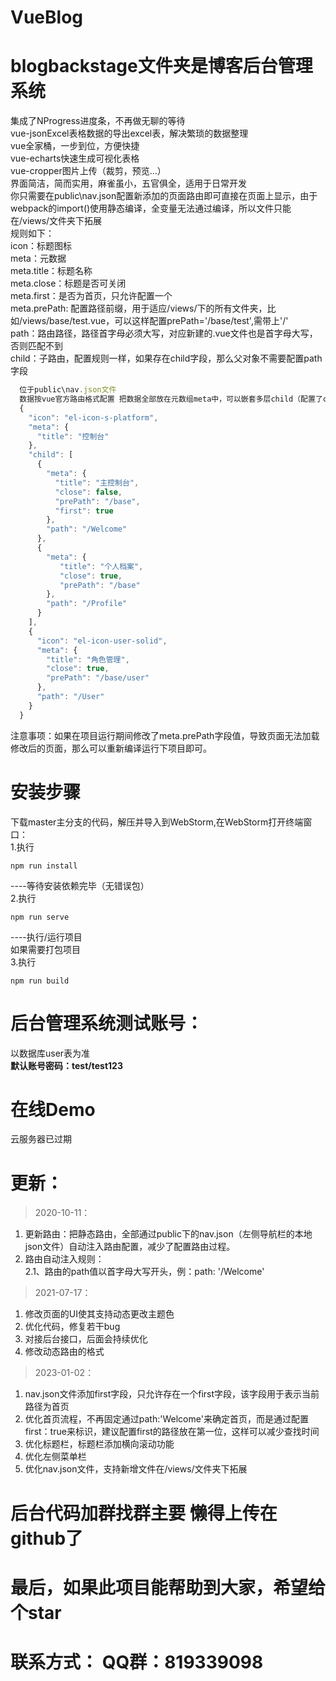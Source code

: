 # VueBlog

# blogbackstage文件夹是博客后台管理系统
集成了NProgress进度条，不再做无聊的等待  
vue-jsonExcel表格数据的导出excel表，解决繁琐的数据整理  
vue全家桶，一步到位，方便快捷  
vue-echarts快速生成可视化表格  
vue-cropper图片上传（裁剪，预览...）  
界面简洁，简而实用，麻雀虽小，五官俱全，适用于日常开发  
你只需要在public\nav.json配置新添加的页面路由即可直接在页面上显示，由于webpack的import()使用静态编译，全变量无法通过编译，所以文件只能在/views/文件夹下拓展  
规则如下：  
icon：标题图标  
meta：元数据  
meta.title：标题名称  
meta.close：标题是否可关闭  
meta.first：是否为首页，只允许配置一个  
meta.prePath: 配置路径前缀，用于适应/views/下的所有文件夹，比如/views/base/test.vue，可以这样配置prePath='/base/test',需带上'/'  
path：路由路径，路径首字母必须大写，对应新建的.vue文件也是首字母大写，否则匹配不到  
child：子路由，配置规则一样，如果存在child字段，那么父对象不需要配置path字段  

```javascript
  位于public\nav.json文件
  数据按vue官方路由格式配置 把数据全部放在元数组meta中，可以嵌套多层child（配置了child需要把当前导航的path去掉）  
  {  
    "icon": "el-icon-s-platform",  
    "meta": {  
      "title": "控制台"  
    },  
    "child": [
      {  
        "meta": {  
          "title": "主控制台",  
          "close": false,
          "prePath": "/base",
          "first": true
        },  
        "path": "/Welcome"  
      },  
      {  
        "meta": {  
           "title": "个人档案",  
           "close": true,
           "prePath": "/base"
        },  
        "path": "/Profile"  
      }  
    ],
    {
      "icon": "el-icon-user-solid",
      "meta": {
        "title": "角色管理",
        "close": true,
        "prePath": "/base/user"
      },
      "path": "/User"
    }  
  }  
  ```  
注意事项：如果在项目运行期间修改了meta.prePath字段值，导致页面无法加载修改后的页面，那么可以重新编译运行下项目即可。

# 安装步骤
下载master主分支的代码，解压并导入到WebStorm,在WebStorm打开终端窗口：  
1.执行
```
npm run install
```
----等待安装依赖完毕（无错误包）  
2.执行
```
npm run serve
```
----执行/运行项目  
如果需要打包项目  
3.执行
```
npm run build
```

# 后台管理系统测试账号：
以数据库user表为准  
**默认账号密码：test/test123**

# 在线Demo
云服务器已过期

# 更新：
> 2020-10-11：  

1.  更新路由：把静态路由，全部通过public下的nav.json（左侧导航栏的本地json文件）自动注入路由配置，减少了配置路由过程。  
2.   路由自动注入规则：  
  2.1、路由的path值以首字母大写开头，例：path: '/Welcome'  
  
> 2021-07-17：  

1. 修改页面的UI使其支持动态更改主题色  
2. 优化代码，修复若干bug  
3. 对接后台接口，后面会持续优化  
4. 修改动态路由的格式  

> 2023-01-02：
1. nav.json文件添加first字段，只允许存在一个first字段，该字段用于表示当前路径为首页
2. 优化首页流程，不再固定通过path:'Welcome'来确定首页，而是通过配置first：true来标识，建议配置first的路径放在第一位，这样可以减少查找时间
3. 优化标题栏，标题栏添加横向滚动功能
4. 优化左侧菜单栏  
5. 优化nav.json文件，支持新增文件在/views/文件夹下拓展  
# 后台代码加群找群主要 懒得上传在github了
# 最后，如果此项目能帮助到大家，希望给个star  
# 联系方式： QQ群：819339098 
